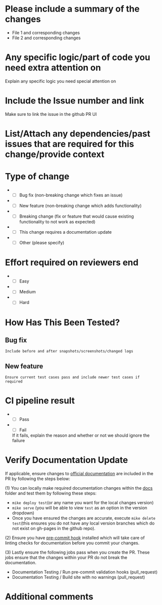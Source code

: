 # Please include a summary of the changes

* File 1 and corresponding changes
* File 2 and corresponding changes

# Any specific logic/part of code you need extra attention on

Explain any specific logic you need special attention on

# Include the Issue number and link

Make sure to link the issue in the github PR UI 

# List/Attach any dependencies/past issues that are required for this change/provide context

# Type of change

- - [ ] Bug fix (non-breaking change which fixes an issue)
- - [ ] New feature (non-breaking change which adds functionality)
- - [ ] Breaking change (fix or feature that would cause existing functionality to not work as expected)
- - [ ] This change requires a documentation update
- - [ ] Other (please specify)

# Effort required on reviewers end

- - [ ] Easy
- - [ ] Medium
- - [ ] Hard 

# How Has This Been Tested?

## Bug fix

    Include before and after snapshots/screenshots/changed logs
    
## New feature

    Ensure current test cases pass and include newer test cases if required
    
# CI pipeline result

- - [ ] Pass
- - [ ] Fail
  
  If it fails, explain the reason and whether or not we should ignore the failure
  
# Verify Documentation Update

If applicable, ensure changes to [official documentation](http://vane.arista.com/) are included in the PR by following the steps below:

(1) You can locally make required documentation changes within the [docs](https://github.com/aristanetworks/vane/tree/develop/docs) folder and test them by following these steps:

- `mike deploy test`(or any name you want for the local changes version)
- `mike serve`
  (you will be able to view `test` as an option in the version dropdown)
- Once you have ensured the changes are accurate, execute `mike delete test`(this ensures you do not have any local  version branches which do not exist on gh-pages in the github repo).  

(2) Ensure you have [pre-commit hook](https://pre-commit.com/) installed which will take care of linting checks for documentation before you commit your changes.

(3) Lastly ensure the following jobs pass when you create the PR. These jobs ensure that the changes within your PR do not break the documentation.

- Documentation Testing / Run pre-commit validation hooks (pull_request) 
- Documentation Testing / Build site with no warnings (pull_request)  
   

    
# Additional comments

